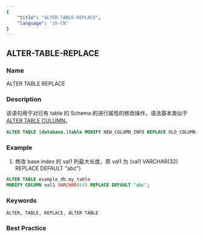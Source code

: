 ```yaml
---
{
    "title": "ALTER-TABLE-REPLACE",
    "language": "zh-CN"
}
---
```


<!--
Licensed to the Apache Software Foundation (ASF) under one
or more contributor license agreements.  See the NOTICE file
distributed with this work for additional information
regarding copyright ownership.  The ASF licenses this file
to you under the Apache License, Version 2.0 (the
"License"); you may not use this file except in compliance
with the License.  You may obtain a copy of the License at

  http://www.apache.org/licenses/LICENSE-2.0

Unless required by applicable law or agreed to in writing,
software distributed under the License is distributed on an
"AS IS" BASIS, WITHOUT WARRANTIES OR CONDITIONS OF ANY
KIND, either express or implied.  See the License for the
specific language governing permissions and limitations
under the License.
-->

## ALTER-TABLE-REPLACE

### Name

ALTER TABLE REPLACE

### Description

该语句用于对已有 table 的 Schema 的进行属性的修改操作。语法基本类似于 [ALTER TABLE CULUMN](ALTER-TABLE-COLUMN.md)。

```sql
ALTER TABLE [database.]table MODIFY NEW_COLUMN_INFO REPLACE OLD_COLUMN_INFO ;
```

### Example

1. 修改 base index 的 val1 列最大长度。原 val1 为 (val1 VARCHAR(32) REPLACE DEFAULT "abc")

```sql
ALTER TABLE example_db.my_table
MODIFY COLUMN val1 VARCHAR(64) REPLACE DEFAULT "abc";
```

### Keywords

```text
ALTER, TABLE, REPLACE, ALTER TABLE
```

### Best Practice

